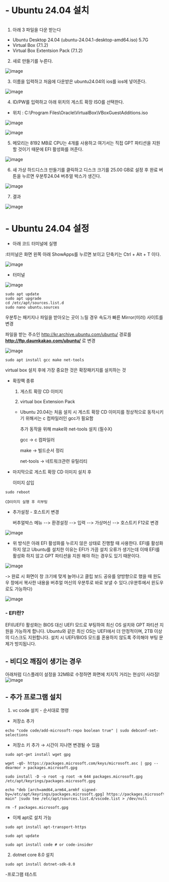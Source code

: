 # - Ubuntu 24.04 설치
```
```

1. 아래 3 파일을 다운 받는다

- Ubuntu Desktop 24.04 (ubuntu-24.04.1-desktop-amd64.iso) 5.7G
- Virtual Box (7.1.2)
- Virtual Box Extentsion Pack (7.1.2)


2. 새로 만들기를 누른다.


![image](https://github.com/user-attachments/assets/166d6167-4d8f-417c-86b2-a1c43aa00f1e)


3. 이름을 입력하고 처음에 다운받은 ubuntu24.04의 ios를 ios에 넣어준다.


![image](https://github.com/user-attachments/assets/36a503ff-d62e-465b-aa60-b50859368587)


4. ID/PW를 입력하고 아래 위치의 게스트 확장 ISO를 선택한다.


- 위치 : C:\Program Files\Oracle\VirtualBox\VBoxGuestAdditions.iso


![image](https://github.com/user-attachments/assets/6a6d55a3-15a0-4d9c-b36a-44eb7078d6db)

![image](https://github.com/user-attachments/assets/7da67da6-1707-491a-84a8-a70b4f029294)


5. 메모리는 8192 MB로 CPU는 4개를 사용하고 여기서는 직접 GPT 파티션을 지원 할 것이기 때문에 EFI 활성화를 꺼준다.


![image](https://github.com/user-attachments/assets/fda0e47b-0c4f-46fd-8e7a-f01bc9fa8827)


6. 새 가상 하드디스크 만들기를 클릭하고 디스크 크기를 25.00 GB로 설정 후 완료 버튼을 누르면 우분투24.04 버추얼 박스가 생긴다.


![image](https://github.com/user-attachments/assets/097ac983-bb55-4084-88b4-4ab013bf81d3)


7. 결과


![image](https://github.com/user-attachments/assets/61b87a60-76fb-4ede-a992-b49175e5f545)


# - Ubuntu 24.04 설정


- 아래 코드 터미널에 실행

:터미널은 화면 왼쪽 아래 ShowApps를 누르면 보이고 단축키는 Ctrl + Alt + T 이다.


![image](https://github.com/user-attachments/assets/92c0fd7c-af99-4d9f-a577-0b66c0350e24)


- 터미널

![image](https://github.com/user-attachments/assets/3fa04752-492a-45f1-b92d-19ba63547856)


```
sudo apt update
sudo apt upgrade
cd /etc/apt/sources.list.d
sudo nano ubuntu.sources
```

우분투는 패키지나 파일을 받아오는 곳이 느릴 경우 속도가 빠른 Mirror(미러) 사이트를 변경
    
파일을 받는 주소인 http://kr.archive.ubuntu.com/ubuntu/ 경로를 **http://ftp.daumkakao.com/ubuntu/** 로 변경


![image](https://github.com/user-attachments/assets/3c39f0b5-00ba-40c6-90f5-bf87d012f4b5)


```
sudo apt install gcc make net-tools
```

    
virtual box 설치 후에 가장 중요한 것은 확장패키지를 설치하는 것
    
- 확장팩 종류
    
  1) 게스트 확장 CD 이미지
    
  2) virtual box Extension Pack
  

  * Ubuntu 20.04는 처음 설치 시 게스트 확장 CD 이미지를 정상적으로 동작시키기 위해서는 c 컴파일러인 gcc가 필요함
    
    추가 동작을 위해 make와 net-tools 설치 (필수X)
    
    gcc → c 컴파일러
    
    make → 빌드순서 정리
    
    net-tools → 네트워크관련 유틸리티
    

- 마지막으로 게스트 확장 CD 이미지 설치 후 
    
    이미지 삽입

```
sudo reboot
```

    CD이미지 실행 후 리부팅


- 추가설정 - 호스트키 변경
    
    버추얼박스 메뉴 --> 환경설정 --> 입력 --> 가상머신 --> 호스트키 F12로 변경


![image](https://github.com/user-attachments/assets/bba90536-14d3-4250-8cbc-b5e9f8b53432)

    
* 위 방식은 아래 EFI 활성화를 누르지 않은 상태로 진행할 때 사용한다.
EFI를 활성화 하지 않고 Ubuntu를 설치한 이유는 EFI가 가끔 설치 오류가 생기는데 이때 EFI를 활성화 하지 않고 GPT 파티션을 지원 해야 하는 경우도 있기 때문이다.


![image](https://github.com/user-attachments/assets/e52360c1-2282-4518-bbf2-8ae8004b1178)

-> 완료 시 화면이 창 크기에 맞게 늘어나고 클립 보드 공유를 양방향으로 했을 때 원도우 창에서 복사한 내용을 버추얼 머신의 우분투로 바로 보낼 수 있다.(우분투에서 윈도우로도 가능하다)


![image](https://github.com/user-attachments/assets/1e1b0ecd-ed5a-4141-a664-29b3073ec89f)


### - EFI란? 

EFI(UEFI) 활성화는 BIOS 대신 UEFI 모드로 부팅하여 최신 OS 설치와 GPT 파티션 지원을 가능하게 합니다.
Ubuntu와 같은 최신 OS는 UEFI에서 더 안정적이며, 2TB 이상의 디스크도 지원합니다.
설치 시 UEFI/BIOS 모드를 혼용하지 않도록 주의해야 부팅 문제가 방지됩니다.

## - 비디오 깨짐이 생기는 경우

아래처럼 디스플레이 설정을 32MB로 수정하면 화면에 치지직 거리는 현상이 사라짐!
![image](https://github.com/user-attachments/assets/f6d1b007-9061-4955-8144-0222c8149027)


## - 추가 프로그램 설치

1. vc code 설치 - 순서대로 명령

- 저장소 추가


```
echo "code code/add-microsoft-repo boolean true" | sudo debconf-set-selections
```


- 저장소 키 추가 → 시간이 지나면 변경될 수 있음


```
sudo apt-get install wget gpg

wget -qO- https://packages.microsoft.com/keys/microsoft.asc | gpg --dearmor > packages.microsoft.gpg

sudo install -D -o root -g root -m 644 packages.microsoft.gpg /etc/apt/keyrings/packages.microsoft.gpg

echo "deb [arch=amd64,arm64,armhf signed-by=/etc/apt/keyrings/packages.microsoft.gpg] https://packages.microsoft.com/repos/code stable main" |sudo tee /etc/apt/sources.list.d/vscode.list > /dev/null

rm -f packages.microsoft.gpg
```


- 이제 apt로 설치 가능


```
sudo apt install apt-transport-https

sudo apt update

sudo apt install code # or code-insider
```


2. dotnet core 8.0 설치


```
sudo apt install dotnet-sdk-8.0
```


-프로그램 테스트
